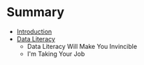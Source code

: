 # Summary

* [Introduction](README.md)
* [Data Literacy](chapter1.md)
   * Data Literacy Will Make You Invincible
   * I'm Taking Your Job

